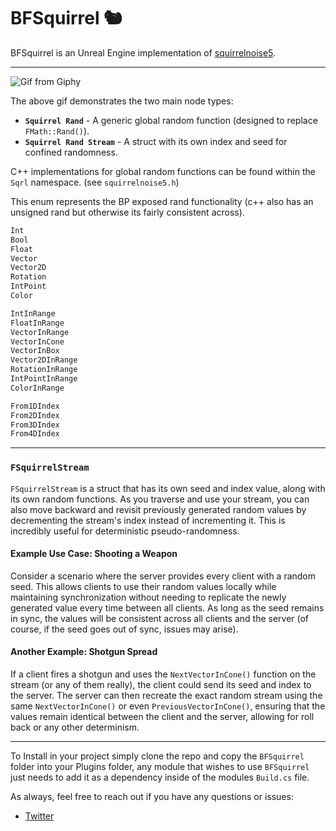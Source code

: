 # BFSquirrel 🐿️

BFSquirrel is an Unreal Engine implementation of [squirrelnoise5](http://eiserloh.net/noise/SquirrelNoise5.hpp).

---

![Gif from Giphy](https://media.giphy.com/media/5UhoI8LK40iOppq8sR/giphy.gif)

The above gif demonstrates the two main node types:

- **`Squirrel Rand`** - A generic global random function (designed to replace `FMath::Rand()`).
- **`Squirrel Rand Stream`** - A struct with its own index and seed for confined randomness.

C++ implementations for global random functions can be found within the `Sqrl` namespace. (see `squirrelnoise5.h`)

This enum represents the BP exposed rand functionality (c++ also has an unsigned rand but otherwise its fairly consistent across).
```cpp
Int
Bool
Float
Vector
Vector2D
Rotation
IntPoint
Color

IntInRange
FloatInRange
VectorInRange
VectorInCone
VectorInBox
Vector2DInRange
RotationInRange
IntPointInRange
ColorInRange

From1DIndex
From2DIndex
From3DIndex
From4DIndex
```

---

### `FSquirrelStream`

`FSquirrelStream` is a struct that has its own seed and index value, along with its own random functions. As you traverse and use your stream, you can also move backward and revisit previously generated random values by decrementing the stream's index instead of incrementing it. This is incredibly useful for deterministic pseudo-randomness.

#### Example Use Case: Shooting a Weapon

Consider a scenario where the server provides every client with a random seed. This allows clients to use their random values locally while maintaining synchronization without needing to replicate the newly generated value every time between all clients. As long as the seed remains in sync, the values will be consistent across all clients and the server (of course, if the seed goes out of sync, issues may arise).

#### Another Example: Shotgun Spread

If a client fires a shotgun and uses the `NextVectorInCone()` function on the stream (or any of them really), the client could send its seed and index to the server. The server can then recreate the exact random stream using the same `NextVectorInCone()` or even `PreviousVectorInCone()`, ensuring that the values remain identical between the client and the server, allowing for roll back or any other determinism.

---

To Install in your project simply clone the repo and copy the `BFSquirrel` folder into your Plugins folder, any module that wishes to use `BFSquirrel` just needs to add it as a dependency inside of the modules `Build.cs` file.


As always, feel free to reach out if you have any questions or issues:
- [Twitter](https://twitter.com/itsBaffled)
